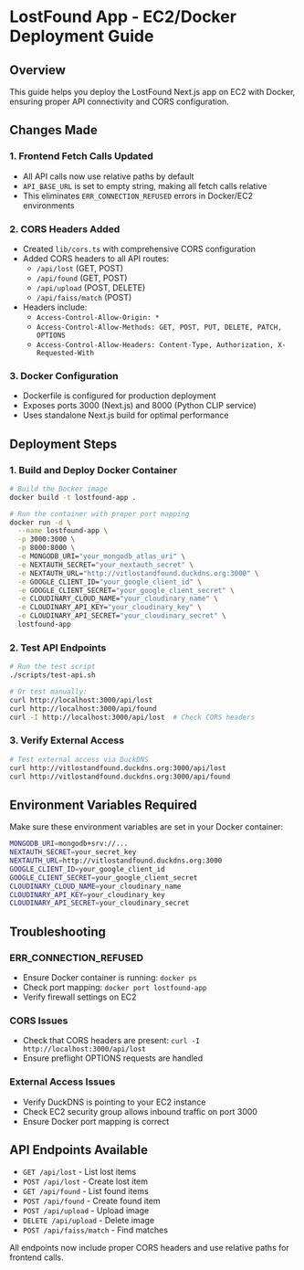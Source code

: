 # LostFound App - EC2/Docker Deployment Guide

## Overview

This guide helps you deploy the LostFound Next.js app on EC2 with Docker, ensuring proper API connectivity and CORS configuration.

## Changes Made

### 1. Frontend Fetch Calls Updated

- All API calls now use relative paths by default
- `API_BASE_URL` is set to empty string, making all fetch calls relative
- This eliminates `ERR_CONNECTION_REFUSED` errors in Docker/EC2 environments

### 2. CORS Headers Added

- Created `lib/cors.ts` with comprehensive CORS configuration
- Added CORS headers to all API routes:
  - `/api/lost` (GET, POST)
  - `/api/found` (GET, POST)
  - `/api/upload` (POST, DELETE)
  - `/api/faiss/match` (POST)
- Headers include:
  - `Access-Control-Allow-Origin: *`
  - `Access-Control-Allow-Methods: GET, POST, PUT, DELETE, PATCH, OPTIONS`
  - `Access-Control-Allow-Headers: Content-Type, Authorization, X-Requested-With`

### 3. Docker Configuration

- Dockerfile is configured for production deployment
- Exposes ports 3000 (Next.js) and 8000 (Python CLIP service)
- Uses standalone Next.js build for optimal performance

## Deployment Steps

### 1. Build and Deploy Docker Container

```bash
# Build the Docker image
docker build -t lostfound-app .

# Run the container with proper port mapping
docker run -d \
  --name lostfound-app \
  -p 3000:3000 \
  -p 8000:8000 \
  -e MONGODB_URI="your_mongodb_atlas_uri" \
  -e NEXTAUTH_SECRET="your_nextauth_secret" \
  -e NEXTAUTH_URL="http://vitlostandfound.duckdns.org:3000" \
  -e GOOGLE_CLIENT_ID="your_google_client_id" \
  -e GOOGLE_CLIENT_SECRET="your_google_client_secret" \
  -e CLOUDINARY_CLOUD_NAME="your_cloudinary_name" \
  -e CLOUDINARY_API_KEY="your_cloudinary_key" \
  -e CLOUDINARY_API_SECRET="your_cloudinary_secret" \
  lostfound-app
```

### 2. Test API Endpoints

```bash
# Run the test script
./scripts/test-api.sh

# Or test manually:
curl http://localhost:3000/api/lost
curl http://localhost:3000/api/found
curl -I http://localhost:3000/api/lost  # Check CORS headers
```

### 3. Verify External Access

```bash
# Test external access via DuckDNS
curl http://vitlostandfound.duckdns.org:3000/api/lost
curl http://vitlostandfound.duckdns.org:3000/api/found
```

## Environment Variables Required

Make sure these environment variables are set in your Docker container:

```bash
MONGODB_URI=mongodb+srv://...
NEXTAUTH_SECRET=your_secret_key
NEXTAUTH_URL=http://vitlostandfound.duckdns.org:3000
GOOGLE_CLIENT_ID=your_google_client_id
GOOGLE_CLIENT_SECRET=your_google_client_secret
CLOUDINARY_CLOUD_NAME=your_cloudinary_name
CLOUDINARY_API_KEY=your_cloudinary_key
CLOUDINARY_API_SECRET=your_cloudinary_secret
```

## Troubleshooting

### ERR_CONNECTION_REFUSED

- Ensure Docker container is running: `docker ps`
- Check port mapping: `docker port lostfound-app`
- Verify firewall settings on EC2

### CORS Issues

- Check that CORS headers are present: `curl -I http://localhost:3000/api/lost`
- Ensure preflight OPTIONS requests are handled

### External Access Issues

- Verify DuckDNS is pointing to your EC2 instance
- Check EC2 security group allows inbound traffic on port 3000
- Ensure Docker port mapping is correct

## API Endpoints Available

- `GET /api/lost` - List lost items
- `POST /api/lost` - Create lost item
- `GET /api/found` - List found items
- `POST /api/found` - Create found item
- `POST /api/upload` - Upload image
- `DELETE /api/upload` - Delete image
- `POST /api/faiss/match` - Find matches

All endpoints now include proper CORS headers and use relative paths for frontend calls.
